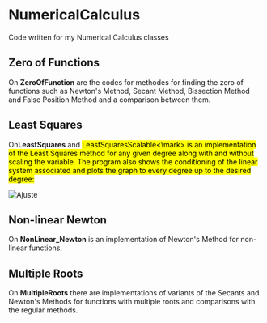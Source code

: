 # NumericalCalculus
Code written for my Numerical Calculus classes

## Zero of Functions
On **ZeroOfFunction** are the codes for methodes for finding the zero of functions such as Newton's Method, Secant Method,
Bissection Method and False Position Method and a comparison between them.

## Least Squares
On**LeastSquares** and <mark>LeastSquaresScalable<\mark> is an implementation of the Least Squares method for any given degree along with and without
scaling the variable. The program also shows the conditioning of the linear system associated and plots the graph to every degree up to the desired degree:

![Ajuste](https://user-images.githubusercontent.com/122649765/232259617-783308b4-e457-458a-9784-6496ebcbf88b.png)

## Non-linear Newton
On **NonLinear_Newton** is an implementation of Newton's Method for non-linear functions.

## Multiple Roots
On **MultipleRoots** there are implementations of variants of the Secants and Newton's Methods for functions with multiple roots and comparisons with the
regular methods.
